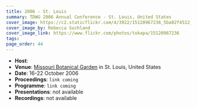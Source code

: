 ```yaml
---
title: 2006 - St. Louis
summary: TDWG 2006 Annual Conference - St. Louis, United States
cover_image: https://c2.staticflickr.com/4/3922/15120967236_5ba02f4512_b.jpg
cover_image_by: Rebecca Suchland
cover_image_link: https://www.flickr.com/photos/tokapa/15120967236
tags: 
page_order: 44
---
```


* **Host**: 
* **Venue**: [Missouri Botanical Garden](http://www.missouribotanicalgarden.org/) in St. Louis, United States
* **Date**: 16-22 October 2006
* **Proceedings**: `link coming`
* **Programme**: `link coming`
* **Presentations**: not available
* **Recordings**: not available
